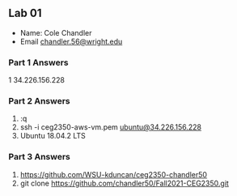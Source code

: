 ## Lab 01

- Name: Cole Chandler
- Email chandler.56@wright.edu 

### Part 1 Answers

1 34.226.156.228 

### Part 2 Answers

1. :q
2. ssh -i ceg2350-aws-vm.pem ubuntu@34.226.156.228
3. Ubuntu 18.04.2 LTS

### Part 3 Answers

1. https://github.com/WSU-kduncan/ceg2350-chandler50
2. git clone https://github.com/chandler50/Fall2021-CEG2350.git
